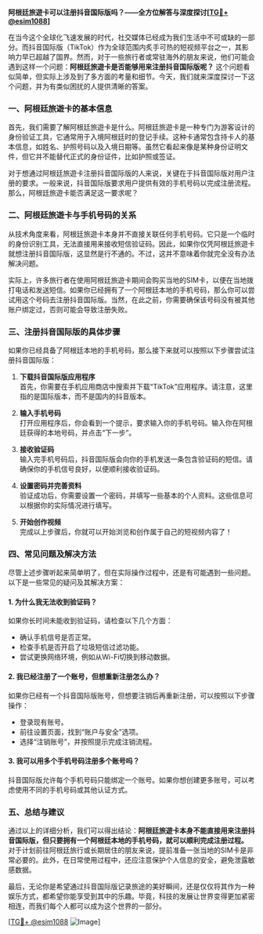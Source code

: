 **阿根廷旅遊卡可以注册抖音国际版吗？——全方位解答与深度探讨[[TG💪+ @esim1088](https://t.me/s/esim1088)]**

在当今这个全球化飞速发展的时代，社交媒体已经成为我们生活中不可或缺的一部分。而抖音国际版（TikTok）作为全球范围内炙手可热的短视频平台之一，其影响力早已超越了国界。然而，对于一些旅行者或常驻海外的朋友来说，他们可能会遇到这样一个问题：**阿根廷旅遊卡是否能够用来注册抖音国际版呢？** 这个问题看似简单，但实际上涉及到了多方面的考量和细节。今天，我们就来深度探讨一下这个问题，并为有类似困扰的人提供清晰的答案。

### 一、阿根廷旅遊卡的基本信息

首先，我们需要了解阿根廷旅遊卡是什么。阿根廷旅遊卡是一种专门为游客设计的身份验证工具，它通常用于入境阿根廷时的登记手续。这种卡通常包含持卡人的基本信息，如姓名、护照号码以及入境日期等。虽然它看起来像是某种身份证明文件，但它并不能替代正式的身份证件，比如护照或签证。

对于想通过阿根廷旅遊卡注册抖音国际版的人来说，关键在于抖音国际版对用户注册的要求。一般来说，抖音国际版要求用户提供有效的手机号码以完成注册流程。那么，阿根廷旅遊卡能否满足这一要求呢？

### 二、阿根廷旅遊卡与手机号码的关系

从技术角度来看，阿根廷旅遊卡本身并不直接关联任何手机号码。它只是一个临时的身份识别工具，无法直接用来接收短信验证码。因此，如果你仅凭阿根廷旅遊卡就想注册抖音国际版，这显然是行不通的。不过，这并不意味着你就完全没有办法解决问题。

实际上，许多旅行者在使用阿根廷旅遊卡期间会购买当地的SIM卡，以便在当地拨打电话和发送短信。如果你已经拥有了一个阿根廷本地的手机号码，那么你可以尝试用这个号码去注册抖音国际版。当然，在此之前，你需要确保该号码没有被其他账户绑定过，否则可能会导致注册失败。

### 三、注册抖音国际版的具体步骤

如果你已经具备了阿根廷本地的手机号码，那么接下来就可以按照以下步骤尝试注册抖音国际版：

1. **下载抖音国际版应用程序**  
   首先，你需要在手机应用商店中搜索并下载“TikTok”应用程序。请注意，这里指的是国际版本，而不是国内的抖音版本。

2. **输入手机号码**  
   打开应用程序后，你会看到一个提示，要求输入你的手机号码。输入你在阿根廷获得的本地号码，并点击“下一步”。

3. **接收验证码**  
   输入完手机号码后，抖音国际版会向你的手机发送一条包含验证码的短信。请确保你的手机信号良好，以便顺利接收验证码。

4. **设置密码并完善资料**  
   验证成功后，你需要设置一个密码，并填写一些基本的个人资料。这些信息可以根据你的实际情况进行填写。

5. **开始创作视频**  
   完成以上步骤后，你就可以开始浏览和创作属于自己的短视频内容了！

### 四、常见问题及解决方法

尽管上述步骤听起来简单明了，但在实际操作过程中，还是有可能遇到一些问题。以下是一些常见的疑问及其解决方案：

#### 1. **为什么我无法收到验证码？**
   如果你长时间未能收到验证码，请检查以下几个方面：
   - 确认手机信号是否正常。
   - 检查手机是否开启了垃圾短信过滤功能。
   - 尝试更换网络环境，例如从Wi-Fi切换到移动数据。

#### 2. **我已经注册了一个账号，但想重新注册怎么办？**
   如果你已经有一个抖音国际版账号，但想要注销后再重新注册，可以按照以下步骤操作：
   - 登录现有账号。
   - 前往设置页面，找到“账户与安全”选项。
   - 选择“注销账号”，并按照提示完成注销流程。

#### 3. **我可以用多个手机号码注册多个账号吗？**
   抖音国际版允许每个手机号码只能绑定一个账号。如果你想创建更多账号，可以考虑使用不同的手机号码或其他认证方式。

### 五、总结与建议

通过以上的详细分析，我们可以得出结论：**阿根廷旅遊卡本身不能直接用来注册抖音国际版，但只要拥有一个阿根廷本地的手机号码，就可以顺利完成注册过程。** 对于计划前往阿根廷旅行或长期居住的朋友来说，提前准备一张当地的SIM卡是非常必要的。此外，在日常使用过程中，还应注意保护个人信息的安全，避免泄露敏感数据。

最后，无论你是希望通过抖音国际版记录旅途的美好瞬间，还是仅仅将其作为一种娱乐方式，都希望你能享受到其中的乐趣。毕竟，科技的发展让世界变得更加紧密相连，而我们每个人都可以成为这个世界的一部分。

[[TG💪+ @esim1088](https://t.me/s/esim1088) ![Image](https://i.postimg.cc/4NQfJmqS/Snipaste-2025-05-13-00-14-12.png)]